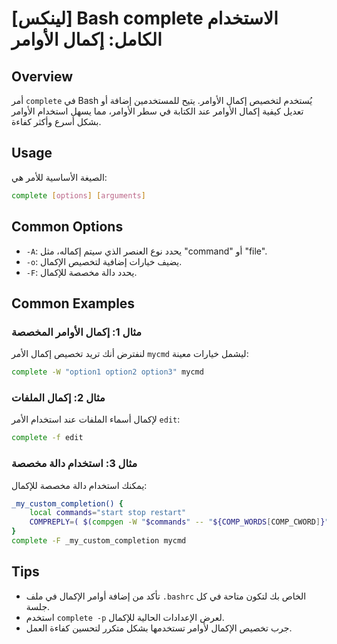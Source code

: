 # [لينكس] Bash complete الاستخدام الكامل: إكمال الأوامر

## Overview
أمر `complete` في Bash يُستخدم لتخصيص إكمال الأوامر. يتيح للمستخدمين إضافة أو تعديل كيفية إكمال الأوامر عند الكتابة في سطر الأوامر، مما يسهل استخدام الأوامر بشكل أسرع وأكثر كفاءة.

## Usage
الصيغة الأساسية للأمر هي:

```bash
complete [options] [arguments]
```

## Common Options
- `-A`: يحدد نوع العنصر الذي سيتم إكماله، مثل "command" أو "file".
- `-o`: يضيف خيارات إضافية لتخصيص الإكمال.
- `-F`: يحدد دالة مخصصة للإكمال.

## Common Examples

### مثال 1: إكمال الأوامر المخصصة
لنفترض أنك تريد تخصيص إكمال الأمر `mycmd` ليشمل خيارات معينة:

```bash
complete -W "option1 option2 option3" mycmd
```

### مثال 2: إكمال الملفات
لإكمال أسماء الملفات عند استخدام الأمر `edit`:

```bash
complete -f edit
```

### مثال 3: استخدام دالة مخصصة
يمكنك استخدام دالة مخصصة للإكمال:

```bash
_my_custom_completion() {
    local commands="start stop restart"
    COMPREPLY=( $(compgen -W "$commands" -- "${COMP_WORDS[COMP_CWORD]}") )
}
complete -F _my_custom_completion mycmd
```

## Tips
- تأكد من إضافة أوامر الإكمال في ملف `.bashrc` الخاص بك لتكون متاحة في كل جلسة.
- استخدم `complete -p` لعرض الإعدادات الحالية للإكمال.
- جرب تخصيص الإكمال لأوامر تستخدمها بشكل متكرر لتحسين كفاءة العمل.